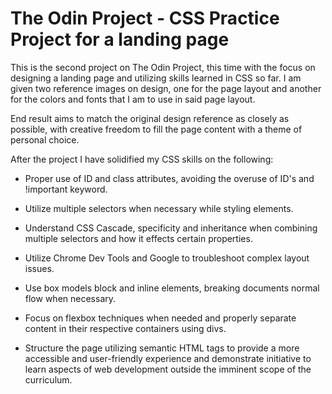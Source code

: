 # The Odin Project - CSS Practice Project for a landing page

This is the second project on The Odin Project, this time with the focus on designing a landing page and utilizing skills
learned in CSS so far. I am given two reference images on design, one for the page layout and another for the colors and
fonts that I am to use in said page layout.

End result aims to match the original design reference as closely as possible, with creative freedom to fill the page
content with a theme of personal choice.

After the project I have solidified my CSS skills on the following:

- Proper use of ID and class attributes, avoiding the overuse of ID's and !important keyword.

- Utilize multiple selectors when necessary while styling elements.

- Understand CSS Cascade, specificity and inheritance when combining multiple selectors and how it effects certain properties.

- Utilize Chrome Dev Tools and Google to troubleshoot complex layout issues.

- Use box models block and inline elements, breaking documents normal flow when necessary.

- Focus on flexbox techniques when needed and properly separate content in their respective containers using divs.

- Structure the page utilizing semantic HTML tags to provide a more accessible and user-friendly experience and demonstrate initiative to learn aspects of web development outside the imminent scope of the curriculum.

